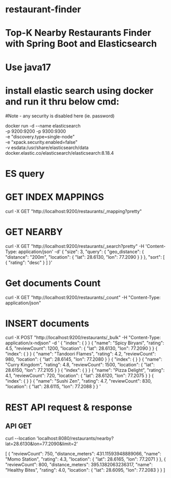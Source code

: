 # restaurant-finder

# Top-K Nearby Restaurants Finder with Spring Boot and Elasticsearch

# Use java17

# install elastic search using docker and run it thru below cmd:
#Note - any security is disabled here (ie. password)

docker run 
-d --name elasticsearch   
-p 9200:9200 -p 9300:9300   
-e "discovery.type=single-node"   
-e "xpack.security.enabled=false"   
-v esdata:/usr/share/elasticsearch/data   
docker.elastic.co/elasticsearch/elasticsearch:8.18.4

# ES query

# GET INDEX MAPPINGS

curl -X GET "http://localhost:9200/restaurants/_mapping?pretty"

# GET NEARBY 
curl -X GET "http://localhost:9200/restaurants/_search?pretty" -H 'Content-Type: application/json' -d'
{
  "size": 3,
  "query": {
    "geo_distance": {
      "distance": "200m",
      "location": {
        "lat": 28.6130,
        "lon": 77.2090
      }
    }
  },
  "sort": [
    { "rating": "desc" }
  ]
}'



# Get documents Count

curl -X GET "http://localhost:9200/restaurants/_count" -H "Content-Type: application/json"

# INSERT documents

curl -X POST "http://localhost:9200/restaurants/_bulk" -H "Content-Type: application/x-ndjson" -d '
{ "index": { } }
{ "name": "Spicy Biryani", "rating": 4.5, "reviewCount": 1200, "location": { "lat": 28.6130, "lon": 77.2090 } }
{ "index": { } }
{ "name": "Tandoori Flames", "rating": 4.2, "reviewCount": 980, "location": { "lat": 28.6145, "lon": 77.2080 } }
{ "index": { } }
{ "name": "Curry Kingdom", "rating": 4.8, "reviewCount": 1500, "location": { "lat": 28.6150, "lon": 77.2105 } }
{ "index": { } }
{ "name": "Pizza Delight", "rating": 4.1, "reviewCount": 720, "location": { "lat": 28.6120, "lon": 77.2075 } }
{ "index": { } }
{ "name": "Sushi Zen", "rating": 4.7, "reviewCount": 830, "location": { "lat": 28.6115, "lon": 77.2088 } }
'

# REST API request & response

## API GET

curl --location 'localhost:8080/restaurants/nearby?lat=28.6130&lon=77.2090&limit=2'

[
      {
            "reviewCount": 750,
            "distance_meters": 431.11593948889066,
            "name": "Momo Station",
            "rating": 4.3,
            "location": {
                  "lat": 28.6165,
                  "lon": 77.2071
            }
      },
      {
            "reviewCount": 800,
            "distance_meters": 395.1382063236317,
            "name": "Healthy Bites",
            "rating": 4.0,
            "location": {
                  "lat": 28.6095,
                  "lon": 77.2083
            }
      }
]
